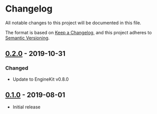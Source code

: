# Changelog

All notable changes to this project will be documented in this file.

The format is based on [Keep a Changelog], and this project adheres to
[Semantic Versioning].

<!-- references -->
[Keep a Changelog]: https://keepachangelog.com/en/1.0.0/
[Semantic Versioning]: https://semver.org/spec/v2.0.0.html

## [0.2.0] - 2019-10-31

### Changed

- Update to EngineKit v0.8.0

## [0.1.0] - 2019-08-01

- Initial release

<!-- references -->
[Unreleased]: https://github.com/dogmatiq/graphkit
[0.1.0]: https://github.com/dogmatiq/graphkit/releases/tag/v0.1.0
[0.2.0]: https://github.com/dogmatiq/graphkit/releases/tag/v0.2.0

<!-- version template
## [0.0.1] - YYYY-MM-DD

### Added
### Changed
### Deprecated
### Removed
### Fixed
### Security
-->
